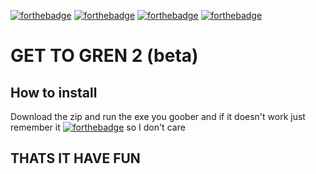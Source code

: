  [![forthebadge](https://forthebadge.com/images/badges/built-with-love.svg)](https://forthebadge.com)	[![forthebadge](https://forthebadge.com/images/badges/check-it-out.svg)](https://forthebadge.com)	[![forthebadge](https://forthebadge.com/images/badges/you-didnt-ask-for-this.svg)](https://forthebadge.com)	[![forthebadge](https://forthebadge.com/images/badges/fuck-it-ship-it.svg)](https://forthebadge.com)

# GET TO GREN 2 (beta)
## How to install
Download the zip and run the exe you goober
and if it doesn't work just remember it [ ![forthebadge](https://forthebadge.com/images/badges/works-on-my-machine.svg)](https://forthebadge.com)	so I don't care
## THATS IT HAVE FUN
